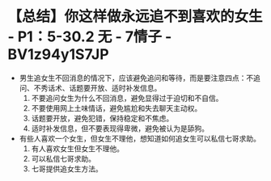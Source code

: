 # 【总结】你这样做永远追不到喜欢的女生 - P1：5-30.2 无 - 7情子 - BV1z94y1S7JP

-   男生追女生不回消息的情况下，应该避免追问和等待，而是要注意四点：不追问、不秀话术、话题要开放、适时补发信息。
    1.  不要追问女生为什么不回消息，避免显得过于迫切和不自信。
    2.  不要使用网上土味情话，避免尴尬和失去聊天主动权。
    3.  话题要开放，避免犯错，保持稳定和不焦虑。
    4.  适时补发信息，但不要表现得卑微，避免被认为是舔狗。
-   有些人喜欢一个女生，但女生不理他，想知道如何追女生可以私信七哥求助。
    1.  有人喜欢女生但女生不理他。
    2.  可以私信七哥求助。
    3.  七哥提供追女生方法。